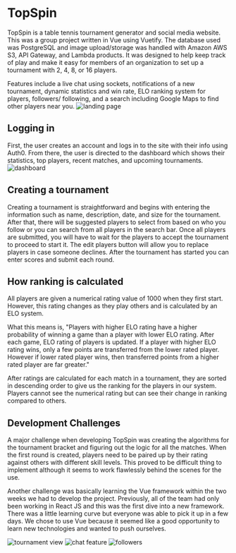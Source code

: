 # TopSpin

TopSpin is a table tennis tournament generator and social media website. This was a group project written in Vue using Vuetify. The database used was PostgreSQL and image upload/storage was handled with Amazon AWS S3, API Gateway, and Lambda products. It was designed to help keep track of play and make it easy for members of an organization to set up a tournament with 2, 4, 8, or 16 players.

Features include a live chat using sockets, notifications of a new tournament, dynamic statistics and win rate, ELO ranking system for players, followers/ following, and a search including Google Maps to find other players near you. 
 ![landing page](http://i66.tinypic.com/351h6k6.png)
## Logging in

First, the user creates an account and logs in to the site with their info using Auth0.
From there, the user is directed to the dashboard which shows their statistics, top players, recent matches, and upcoming tournaments. 
![dashboard](http://i68.tinypic.com/2vacwg2.png)
## Creating a tournament

Creating a tournament is straightforward and begins with entering the information such as name, description, date, and size for the tournament. After that, there will be suggested players to select from based on who you follow or you can search from all players in the search bar. Once all players are submitted, you will have to wait for the players to accept the tournament to proceed to start it.  The edit players button will allow you to replace players in case someone declines.  After the tournament has started you can enter scores and submit each round. 

## How ranking is calculated

All players are given a numerical rating value of 1000 when they first start. However, this rating changes as they play others and is calculated by an ELO system.

What this means is, 
"Players with higher ELO rating have a higher probability of winning a game than a player with lower ELO rating. After each game, ELO rating of players is updated. If a player with higher ELO rating wins, only a few points are transferred from the lower rated player. However if lower rated player wins, then transferred points from a higher rated player are far greater."

After ratings are calculated for each match in a tournament, they are sorted in descending order to give us the ranking for the players in our system. Players cannot see the numerical rating but can see their change in ranking compared to others. 

## Development Challenges 

A major challenge when developing TopSpin was creating the algorithms for the tournament bracket and figuring out the logic for all the matches. When the first round is created, players need to be paired up by their rating against others with different skill levels. This proved to be difficult thing to implement although it seems to work flawlessly behind the scenes for the use. 

Another challenge was basically learning the Vue framework within the two weeks we had to develop the project. Previously, all of the team had only been working in React JS and this was the first dive into a new framework. There was a little learning curve but everyone was able to pick it up in a few days. We chose to use Vue because it seemed like a good opportunity to learn new technologies and wanted to push ourselves. 


 ![tournament view](http://i64.tinypic.com/nl3lns.png)
![chat feature](http://i66.tinypic.com/676vdt.png)
![followers](http://i64.tinypic.com/4ibern.png)

